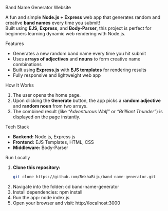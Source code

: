 Band Name Generator Website 

A fun and simple **Node.js + Express** web app that generates random and creative **band names** every time you submit!  
Built using **EJS**, **Express**, and **Body-Parser**, this project is perfect for beginners learning dynamic web rendering with Node.js.  

Features  
- Generates a new random band name every time you hit submit 
- Uses **arrays of adjectives** and **nouns** to form creative name combinations  
- Built using **Express.js** with **EJS templates** for rendering results  
- Fully responsive and lightweight web app  

How It Works  
1. The user opens the home page.  
2. Upon clicking the **Generate** button, the app picks a **random adjective** and **random noun** from two arrays.  
3. The combined result (like *“Adventurous Wolf”* or *“Brilliant Thunder”*) is displayed on the page instantly.  

Tech Stack  
- **Backend:** Node.js, Express.js  
- **Frontend:** EJS Templates, HTML, CSS  
- **Middleware:** Body-Parser  

Run Locally  

1. **Clone this repository:**  
   ```bash
   git clone https://github.com/RekhaBiju/band-name-generator.git
2. Navigate into the folder: cd band-name-generator
3. Install dependencies: npm install
4. Run the app: node index.js
5. Open your browser and visit: http://localhost:3000
